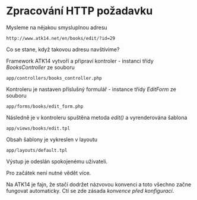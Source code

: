 Zpracování HTTP požadavku
=========================

Mysleme na nějakou smysluplnou adresu

    http://www.atk14.net/en/books/edit/?id=29

Co se stane, když takovou adresu navštívíme?

Framework ATK14 vytvoří a připraví kontroler - instanci třídy *BooksController* ze souboru

    app/controllers/books_controller.php

Kontroleru je nastaven příslušný formulář - instance třídy *EditForm* ze souboru

    app/forms/books/edit_form.php

Následně je v kontroleru spuštěna metoda *edit()* a vyrenderována šablona

    app/views/books/edit.tpl

Obsah šablony je vykreslen v layoutu

    app/layouts/default.tpl

Výstup je odeslán spokojenému uživateli.

Pro začátek není nutné vědět více.

Na ATK14 je fajn, že stačí dodržet názvovou konvenci a toto všechno začne fungovat automaticky. Ctí se zde zásada *konvence před konfigurací*.
